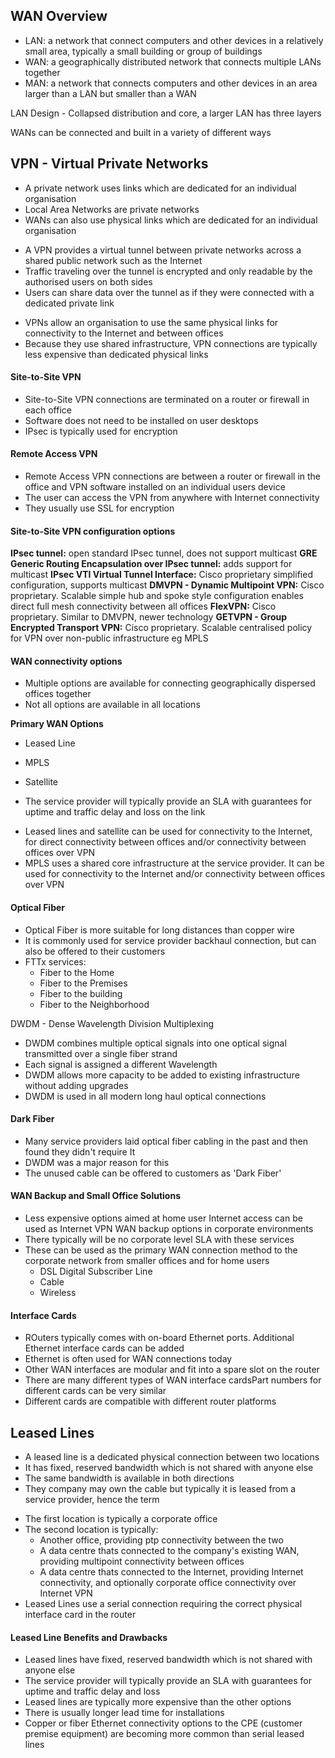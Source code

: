 ## WAN Overview

- LAN: a network that connect computers and other devices in a relatively small area, typically a small building or group of buildings
- WAN: a geographically distributed network that connects multiple LANs together
- MAN: a network that connects computers and other devices in an area larger than a LAN but smaller than a WAN

LAN Design - Collapsed distribution and core, a larger LAN has three layers

WANs can be connected and built in a variety of different ways

## VPN - Virtual Private Networks

* A private network uses links which are dedicated for an individual organisation
* Local Area Networks are private networks 
* WANs can also use physical links which are dedicated for an individual organisation

- A VPN provides a virtual tunnel between private networks across a shared public network such as the Internet
- Traffic traveling over the tunnel is encrypted and only readable by the authorised users on both sides
- Users can share data over the tunnel as if they were connected with a dedicated private link 

* VPNs allow an organisation to use the same physical links for connectivity to the Internet and between offices
* Because they use shared infrastructure, VPN connections are typically less expensive than dedicated physical links

#### Site-to-Site VPN 

- Site-to-Site VPN connections are terminated on a router or firewall in each office 
- Software does not need to be installed on user desktops
- IPsec is typically used for encryption 

#### Remote Access VPN 
* Remote Access VPN connections are between a router or firewall in the office and VPN software installed on an individual users device
* The user can access the VPN from anywhere with Internet connectivity
* They usually use SSL for encryption

#### Site-to-Site VPN configuration options 

**IPsec tunnel:** open standard IPsec tunnel, does not support multicast
**GRE Generic Routing Encapsulation over IPsec tunnel:** adds support for multicast
**IPsec VTI Virtual Tunnel Interface:** Cisco proprietary simplified configuration, supports multicast
**DMVPN - Dynamic Multipoint VPN:** Cisco proprietary. Scalable simple hub and spoke style configuration enables direct full mesh connectivity between all offices
**FlexVPN:** Cisco proprietary. Similar to DMVPN, newer technology
**GETVPN - Group Encrypted Transport VPN:** Cisco proprietary. Scalable centralised policy for VPN over non-public infrastructure eg MPLS

#### WAN connectivity options

* Multiple options are available for connecting geographically dispersed offices together
* Not all options are available in all locations

**Primary WAN Options**
* Leased Line
* MPLS 
* Satellite

* The service provider will typically provide an SLA with guarantees for uptime and traffic delay and loss on the link 

- Leased lines and satellite can be used for connectivity to the Internet, for direct connectivity between offices and/or connectivity between offices over VPN 
- MPLS uses a shared core infrastructure at the service provider. It can be used for connectivity to the Internet and/or connectivity between offices over VPN

#### Optical Fiber

- Optical Fiber is more suitable for long distances than copper wire
- It is commonly used for service provider backhaul connection, but can also be offered to their customers
- FTTx services:
    * Fiber to the Home
    * Fiber to the Premises
    * Fiber to the building
    * Fiber to the Neighborhood

DWDM - Dense Wavelength Division Multiplexing
* DWDM combines multiple optical signals into one optical signal transmitted over a single fiber strand
* Each signal is assigned a different Wavelength
* DWDM allows more capacity to be added to existing infrastructure without adding upgrades
* DWDM is used in all modern long haul optical connections

#### Dark Fiber
- Many service providers laid optical fiber cabling in the past and then found they didn't require It
- DWDM was a major reason for this
- The unused cable can be offered to customers as 'Dark Fiber'

#### WAN Backup and Small Office Solutions

* Less expensive options aimed at home user Internet access can be used as Internet VPN WAN backup options in corporate environments
* There typically will be no corporate level SLA with these services
* These can be used as the primary WAN connection method to the corporate network from smaller offices and for home users
    * DSL Digital Subscriber Line
    * Cable 
    * Wireless

#### Interface Cards

- ROuters typically comes with on-board Ethernet ports. Additional Ethernet interface cards can be added
- Ethernet is often used for WAN connections today
- Other WAN interfaces are modular and fit into a spare slot on the router
- There are many different types of WAN interface cardsPart numbers for different cards can be very similar 
- Different cards are compatible with different router platforms

## Leased Lines

* A leased line is a dedicated physical connection between two locations 
* It has fixed, reserved bandwidth which is not shared with anyone else 
* The same bandwidth is available in both directions
* They company may own the cable but typically it is leased from a service provider, hence the term 

- The first location is typically a corporate office 
- The second location is typically:
    * Another office, providing ptp connectivity between the two
    * A data centre thats connected to the company's existing WAN, providing multipoint connectivity between offices 
    * A data centre thats connected to the Internet, providing Internet connectivity, and optionally corporate office connectivity over Internet VPN 
- Leased Lines use a serial connection requiring the correct physical interface card in the router 

#### Leased Line Benefits and Drawbacks

* Leased lines have fixed, reserved bandwidth which is not shared with anyone else
* The service provider will typically provide an SLA with guarantees for uptime and traffic delay and loss 
* Leased lines are typically more expensive than the other options
* There is usually longer lead time for installations
* Copper or fiber Ethernet connectivity options to the CPE (customer premise equipment) are becoming more common than serial leased lines










